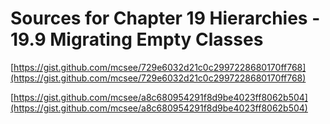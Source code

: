 # Sources for Chapter 19 Hierarchies - 19.9 Migrating Empty Classes


[https://gist.github.com/mcsee/729e6032d21c0c2997228680170ff768](https://gist.github.com/mcsee/729e6032d21c0c2997228680170ff768)

[https://gist.github.com/mcsee/a8c680954291f8d9be4023ff8062b504](https://gist.github.com/mcsee/a8c680954291f8d9be4023ff8062b504)